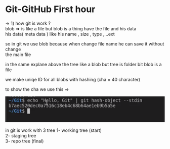 # Git-GitHub First hour


=> 1) how git is work ?
<br>
blob => is like a file but  blob is a thing have the file and his data <br>
his data( meta data ) like his name , size , type ,...ext 


so in git we use blob because when change file name he can save it without change <br>
the main file 

in the same explane above the tree like a blob but tree is folder bit blob is a file 


we make uniqe ID for all blobs with hashing (cha = 40 character)


to show the cha we use this => <br>

![alt text](image.png)

in git is work with 3 tree 
1- working tree (start)<br>
2- staging tree<br>
3- repo    tree (final)<br>


